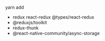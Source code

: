 yarn add 
- redux react-redux @types/react-redux
- @reduxjs/toolkit
- redux-thunk
- @react-native-community/async-storage